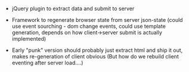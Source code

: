 * jQuery plugin to extract data and submit to server
* Framework to regenerate browser state from server json-state
    (could use event sourching - dom change events, could use template generation, depends on how client->server submit is actually implemented)

* Early "punk" version should probably just extract html and ship it out, makes re-generation of client obvious
    (But how do we rebuild client eventing after server load....)
